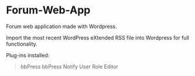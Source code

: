 # Forum-Web-App
Forum web application made with Wordpress.

Import the most recent WordPress eXtended RSS file into Wordpress for full functionality.

Plug-ins installed:

>bbPress
>bbPress Notify
>User Role Editor
